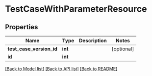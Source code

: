 # TestCaseWithParameterResource

## Properties
Name | Type | Description | Notes
------------ | ------------- | ------------- | -------------
**test_case_version_id** | **int** |  | [optional] 
**id** | **int** |  | 

[[Back to Model list]](../README.md#documentation-for-models) [[Back to API list]](../README.md#documentation-for-api-endpoints) [[Back to README]](../README.md)


